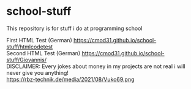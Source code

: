 # school-stuff
This repository is for stuff i do at programming school

First HTML Test (German) https://cmod31.github.io/school-stuff/htmlcodetest <br>
Second HTML Test (German) https://cmod31.github.io/school-stuff/Giovannis/ <br>
DISCLAIMER: Every jokes about money in my projects are not real i will never give you anything!
<br>
https://rbz-technik.de/media/2021/08/Vuko69.png
<br>
<br>
